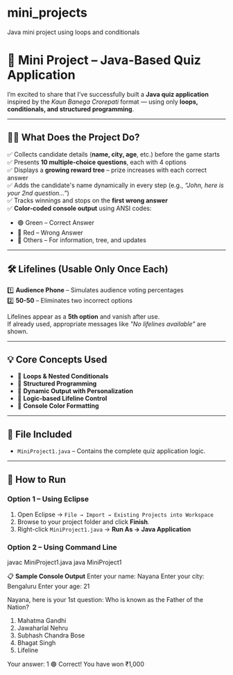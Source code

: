# mini_projects
Java mini project using loops and conditionals
# 🎯 Mini Project – Java-Based Quiz Application

I’m excited to share that I’ve successfully built a **Java quiz application** inspired by the *Kaun Banega Crorepati* format — using only **loops, conditionals, and structured programming**.

---

## 👨‍💻 What Does the Project Do?
✅ Collects candidate details (**name, city, age**, etc.) before the game starts  
✅ Presents **10 multiple-choice questions**, each with 4 options  
✅ Displays a **growing reward tree** – prize increases with each correct answer  
✅ Adds the candidate's name dynamically in every step (e.g., *“John, here is your 2nd question...”*)  
✅ Tracks winnings and stops on the **first wrong answer**  
✅ **Color-coded console output** using ANSI codes:
- 🟢 Green – Correct Answer
- 🔴 Red – Wrong Answer
- 🔵 Others – For information, tree, and updates  

---

## 🛠 Lifelines (Usable Only Once Each)
1️⃣ **Audience Phone** – Simulates audience voting percentages  
2️⃣ **50-50** – Eliminates two incorrect options  

Lifelines appear as a **5th option** and vanish after use.  
If already used, appropriate messages like *"No lifelines available"* are shown.

---

## 💡 Core Concepts Used
- 🔹 **Loops & Nested Conditionals**
- 🔹 **Structured Programming**
- 🔹 **Dynamic Output with Personalization**
- 🔹 **Logic-based Lifeline Control**
- 🔹 **Console Color Formatting**

---

## 📂 File Included
- `MiniProject1.java` – Contains the complete quiz application logic.

---

## 🚀 How to Run
### **Option 1 – Using Eclipse**
1. Open Eclipse → `File → Import → Existing Projects into Workspace`
2. Browse to your project folder and click **Finish**.
3. Right-click `MiniProject1.java` → **Run As → Java Application**

### **Option 2 – Using Command Line**
javac MiniProject1.java
java MiniProject1

📋 **Sample Console Output**
Enter your name: Nayana
Enter your city: Bengaluru
Enter your age: 21

Nayana, here is your 1st question:
Who is known as the Father of the Nation?
1) Mahatma Gandhi
2) Jawaharlal Nehru
3) Subhash Chandra Bose
4) Bhagat Singh
5) Lifeline

Your answer: 1
🟢 Correct! You have won ₹1,000

